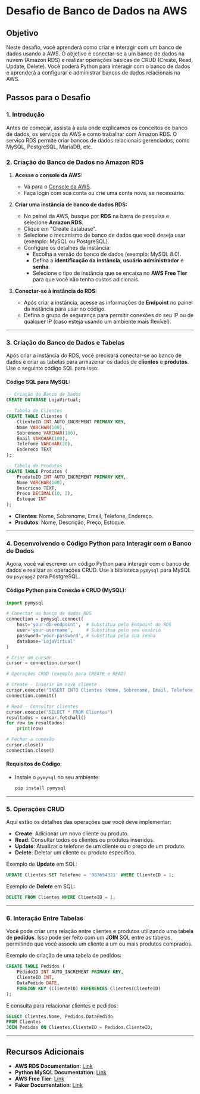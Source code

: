 # Desafio de Banco de Dados na AWS

## Objetivo
Neste desafio, você aprenderá como criar e interagir com um banco de dados usando a AWS. O objetivo é conectar-se a um banco de dados na nuvem (Amazon RDS) e realizar operações básicas de CRUD (Create, Read, Update, Delete). Você poderá Python para interagir com o banco de dados e aprenderá a configurar e administrar bancos de dados relacionais na AWS.

## Passos para o Desafio

### 1. **Introdução**
Antes de começar, assista à aula onde explicamos os conceitos de banco de dados, os serviços da AWS e como trabalhar com Amazon RDS. O serviço RDS permite criar bancos de dados relacionais gerenciados, como MySQL, PostgreSQL, MariaDB, etc.

### 2. **Criação do Banco de Dados no Amazon RDS**
1. **Acesse o console da AWS:**
   - Vá para o [Console da AWS](https://aws.amazon.com/console/).
   - Faça login com sua conta ou crie uma conta nova, se necessário.

2. **Criar uma instância de banco de dados RDS:**
   - No painel da AWS, busque por **RDS** na barra de pesquisa e selecione **Amazon RDS**.
   - Clique em "Create database".
   - Selecione o mecanismo de banco de dados que você deseja usar (exemplo: MySQL ou PostgreSQL).
   - Configure os detalhes da instância:
     - Escolha a versão do banco de dados (exemplo: MySQL 8.0).
     - Defina a **identificação da instância**, **usuário administrador** e **senha**.
     - Selecione o tipo de instância que se encaixa no **AWS Free Tier** para que você não tenha custos adicionais.

3. **Conectar-se à instância do RDS:**
   - Após criar a instância, acesse as informações de **Endpoint** no painel da instância para usar no código.
   - Defina o grupo de segurança para permitir conexões do seu IP ou de qualquer IP (caso esteja usando um ambiente mais flexível).
   
---

### 3. **Criação do Banco de Dados e Tabelas**
Após criar a instância do RDS, você precisará conectar-se ao banco de dados e criar as tabelas para armazenar os dados de **clientes** e **produtos**. Use o seguinte código SQL para isso:

#### **Código SQL para MySQL:**
```sql
-- Criação do Banco de Dados
CREATE DATABASE LojaVirtual;

-- Tabela de Clientes
CREATE TABLE Clientes (
    ClienteID INT AUTO_INCREMENT PRIMARY KEY,
    Nome VARCHAR(100),
    Sobrenome VARCHAR(100),
    Email VARCHAR(100),
    Telefone VARCHAR(20),
    Endereco TEXT
);

-- Tabela de Produtos
CREATE TABLE Produtos (
    ProdutoID INT AUTO_INCREMENT PRIMARY KEY,
    Nome VARCHAR(100),
    Descricao TEXT,
    Preco DECIMAL(10, 2),
    Estoque INT
);
```

- **Clientes**: Nome, Sobrenome, Email, Telefone, Endereço.
- **Produtos**: Nome, Descrição, Preço, Estoque.

---

### 4. **Desenvolvendo o Código Python para Interagir com o Banco de Dados**
Agora, você vai escrever um código Python para interagir com o banco de dados e realizar as operações CRUD. Use a biblioteca `pymysql` para MySQL ou `psycopg2` para PostgreSQL.

#### **Código Python para Conexão e CRUD (MySQL):**
```python
import pymysql

# Conectar ao banco de dados RDS
connection = pymysql.connect(
    host='your-db-endpoint',  # Substitua pelo Endpoint do RDS
    user='your-username',     # Substitua pelo seu usuário
    password='your-password', # Substitua pela sua senha
    database='LojaVirtual'
)

# Criar um cursor
cursor = connection.cursor()

# Operações CRUD (exemplo para CREATE e READ)

# Create - Inserir um novo cliente
cursor.execute("INSERT INTO Clientes (Nome, Sobrenome, Email, Telefone, Endereco) VALUES ('João', 'Silva', 'joao@email.com', '123456789', 'Rua A')")
connection.commit()

# Read - Consultar clientes
cursor.execute("SELECT * FROM Clientes")
resultados = cursor.fetchall()
for row in resultados:
    print(row)

# Fechar a conexão
cursor.close()
connection.close()
```

#### **Requisitos do Código:**
- Instale o `pymysql` no seu ambiente:
  ```bash
  pip install pymysql
  ```

---

### 5. **Operações CRUD**
Aqui estão os detalhes das operações que você deve implementar:
- **Create**: Adicionar um novo cliente ou produto.
- **Read**: Consultar todos os clientes ou produtos inseridos.
- **Update**: Atualizar o telefone de um cliente ou o preço de um produto.
- **Delete**: Deletar um cliente ou produto específico.

Exemplo de **Update** em SQL:
```sql
UPDATE Clientes SET Telefone = '987654321' WHERE ClienteID = 1;
```

Exemplo de **Delete** em SQL:
```sql
DELETE FROM Clientes WHERE ClienteID = 1;
```

---

### 6. **Interação Entre Tabelas**
Você pode criar uma relação entre clientes e produtos utilizando uma tabela de **pedidos**. Isso pode ser feito com um **JOIN** SQL entre as tabelas, permitindo que você associe um cliente a um ou mais produtos comprados.

Exemplo de criação de uma tabela de pedidos:
```sql
CREATE TABLE Pedidos (
    PedidoID INT AUTO_INCREMENT PRIMARY KEY,
    ClienteID INT,
    DataPedido DATE,
    FOREIGN KEY (ClienteID) REFERENCES Clientes(ClienteID)
);
```

E consulta para relacionar clientes e pedidos:
```sql
SELECT Clientes.Nome, Pedidos.DataPedido
FROM Clientes
JOIN Pedidos ON Clientes.ClienteID = Pedidos.ClienteID;
```
---

## Recursos Adicionais
- **AWS RDS Documentation**: [Link](https://docs.aws.amazon.com/pt_br/AmazonRDS/latest/UserGuide/Welcome.html)
- **Python MySQL Documentation**: [Link](https://pymysql.readthedocs.io/)
- **AWS Free Tier**: [Link](https://aws.amazon.com/free/)
- **Faker Documentation**: [Link](https://faker.readthedocs.io/en/master/)

